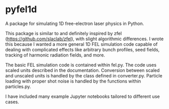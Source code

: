 # pyfel1d
A package for simulating 1D free-electron laser physics in Python. 

This package is similar to and definitely inspired by zfel (https://github.com/slaclab/zfel), with slight algorithmic differences. I wrote this because I wanted a more general 1D FEL simulation code capable of dealing with complicated effects like arbitrary bunch profiles, seed fields, tracking of harmonic radiation fields, and more. 

The basic FEL simulation code is contained within fel.py. The code uses scaled units described in the documentation. Conversion between scaled and unscaled units is handled by the class defined in converter.py. Particle loading with proper shot noise is handled by the functions within particles.py.

I have included many example Jupyter notebooks tailored to different use cases. 